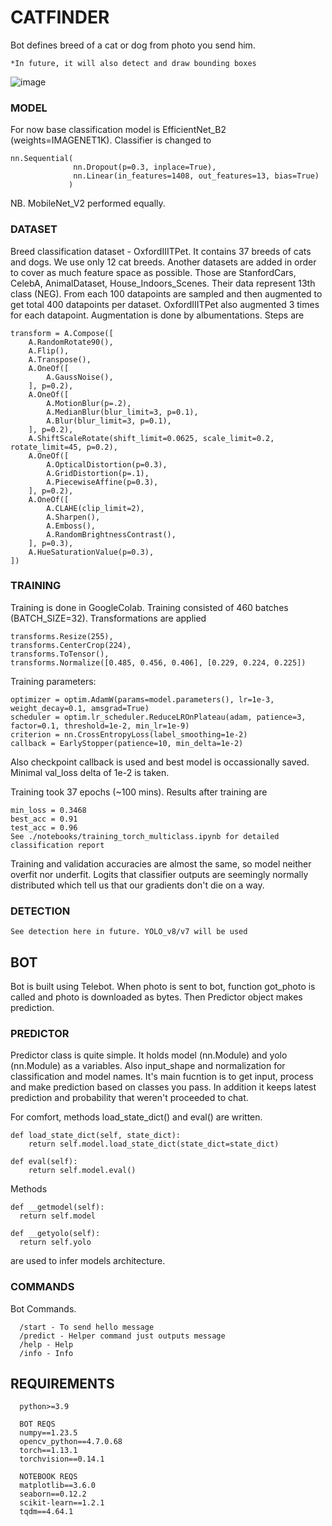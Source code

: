 # CATFINDER

Bot defines breed of a cat or dog from photo you send him.

    *In future, it will also detect and draw bounding boxes

![image](https://user-images.githubusercontent.com/114425094/220098595-ca8f44bb-ac40-4c3a-aa51-fa93ed388efd.png)

 

###   MODEL
For now base classification model is EfficientNet_B2 (weights=IMAGENET1K). Classifier is changed to 

    nn.Sequential(
                  nn.Dropout(p=0.3, inplace=True),
                  nn.Linear(in_features=1408, out_features=13, bias=True)
                 )
                 
NB. MobileNet_V2 performed equally.

### DATASET
  Breed classification dataset - OxfordIIITPet. It contains 37 breeds of cats and dogs. We use only 12 cat breeds. Another datasets are added in order to cover as much feature space as possible. Those are StanfordCars, CelebA, AnimalDataset, House_Indoors_Scenes. Their data represent 13th class (NEG). From each 100 datapoints are sampled and then augmented to get total 400 datapoints per dataset. OxfordIIITPet also augmented 3 times for each datapoint. 
  Augmentation is done by albumentations. Steps are 
  
    transform = A.Compose([
        A.RandomRotate90(),
        A.Flip(),
        A.Transpose(),
        A.OneOf([
            A.GaussNoise(),
        ], p=0.2),
        A.OneOf([
            A.MotionBlur(p=.2),
            A.MedianBlur(blur_limit=3, p=0.1),
            A.Blur(blur_limit=3, p=0.1),
        ], p=0.2),
        A.ShiftScaleRotate(shift_limit=0.0625, scale_limit=0.2, rotate_limit=45, p=0.2),
        A.OneOf([
            A.OpticalDistortion(p=0.3),
            A.GridDistortion(p=.1),
            A.PiecewiseAffine(p=0.3),
        ], p=0.2),
        A.OneOf([
            A.CLAHE(clip_limit=2),
            A.Sharpen(),
            A.Emboss(),
            A.RandomBrightnessContrast(),            
        ], p=0.3),
        A.HueSaturationValue(p=0.3),
    ])
  
### TRAINING
  Training is done in GoogleColab. Training consisted of 460 batches (BATCH_SIZE=32). Transformations are applied
  
    transforms.Resize(255),
    transforms.CenterCrop(224),
    transforms.ToTensor(),
    transforms.Normalize([0.485, 0.456, 0.406], [0.229, 0.224, 0.225])
  
  Training parameters:
  
    optimizer = optim.AdamW(params=model.parameters(), lr=1e-3, weight_decay=0.1, amsgrad=True)
    scheduler = optim.lr_scheduler.ReduceLROnPlateau(adam, patience=3, factor=0.1, threshold=1e-2, min_lr=1e-9)
    criterion = nn.CrossEntropyLoss(label_smoothing=1e-2)
    callback = EarlyStopper(patience=10, min_delta=1e-2)
  
  Also checkpoint callback is used and best model is occassionally saved. Minimal val_loss delta of 1e-2 is taken.
  
  Training took 37 epochs (~100 mins). Results after training are
  
    min_loss = 0.3468
    best_acc = 0.91
    test_acc = 0.96
    See ./notebooks/training_torch_multiclass.ipynb for detailed classification report
    
   Training and validation accuracies are almost the same, so model neither overfit nor underfit. Logits that classifier outputs are seemingly normally distributed which tell us that our gradients don't die on a way. 
  
### DETECTION

    See detection here in future. YOLO_v8/v7 will be used
    
## BOT

  Bot is built using Telebot. When photo is sent to bot, function got_photo is called and photo is downloaded as bytes. Then Predictor object makes prediction.

### PREDICTOR
  Predictor class is quite simple. It holds model (nn.Module) and yolo (nn.Module) as a variables. Also input_shape and normalization for classification and model names. It's main fucntion is to get input, process and make prediction based on classes you pass. In addition it keeps latest prediction and probability that weren't proceeded to chat. 
  
  For comfort, methods load_state_dict() and eval() are written. 
  
    def load_state_dict(self, state_dict):
        return self.model.load_state_dict(state_dict=state_dict)
    
    def eval(self):
        return self.model.eval()
        
  Methods 
  
    def __getmodel(self):
      return self.model
    
    def __getyolo(self):
      return self.yolo
      
  are used to infer models architecture.
 
### COMMANDS
   
   Bot Commands.
   
      /start - To send hello message
      /predict - Helper command just outputs message
      /help - Help
      /info - Info
  
  
## REQUIREMENTS
      
      python>=3.9
      
      BOT REQS
      numpy==1.23.5
      opencv_python==4.7.0.68
      torch==1.13.1
      torchvision==0.14.1

      NOTEBOOK REQS
      matplotlib==3.6.0
      seaborn==0.12.2
      scikit-learn==1.2.1
      tqdm==4.64.1
    
